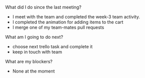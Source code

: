 What did I do since the last meeting?
- I meet with the team and completed the week-3 team activity.
- I completed the animation for adding items to the cart
- I merge one of my team-mates pull requests

What am I going to do next?
- choose next trello task and complete it
- keep in touch with team

What are my blockers?
- None at the moment

